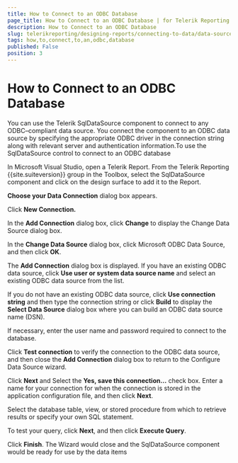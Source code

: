 ```yaml
---
title: How to Connect to an ODBC Database
page_title: How to Connect to an ODBC Database | for Telerik Reporting Documentation
description: How to Connect to an ODBC Database
slug: telerikreporting/designing-reports/connecting-to-data/data-source-components/sqldatasource-component/-how-to/how-to-connect-to-an-odbc-database
tags: how,to,connect,to,an,odbc,database
published: False
position: 3
---
```


# How to Connect to an ODBC Database



You can use the Telerik SqlDataSource component to connect to any 
      ODBC–compliant data source. You connect the component to an ODBC data 
      source by specifying the appropriate ODBC driver in the connection string 
      along with relevant server and authentication information.To use the SqlDataSource control to connect to an ODBC database

In Microsoft Visual Studio, open a Telerik Report. From the 
            Telerik Reporting {{site.suiteversion}} group in the Toolbox, select the 
            SqlDataSource component and click on the design surface to add it 
            to the Report.

__Choose your Data Connection__ dialog box 
            appears.

Click __New Connection.__

In the __Add Connection__ dialog box, 
            click __Change__ to display the Change Data Source dialog box.

In the __Change Data Source__ dialog box, 
            click Microsoft ODBC Data Source, and then click __OK__.

The __Add Connection__ dialog box is displayed.
            If you have an existing ODBC data source, click __Use user or 
            system data source name__ and select an existing ODBC data source from the list.

If you do not have an existing ODBC data source, click __Use 
            connection string__ and then type the connection string 
            or click __Build__ to display the 
            __Select Data Source__ dialog box where you can build an
            ODBC data source name (DSN).

If necessary, enter the user name and password required to 
            connect to the database.

Click __Test connection__ to verify the connection to the ODBC data
            source, and then close the __Add Connection__ dialog box to return to the
            Configure Data Source wizard.

Click __Next__ and Select the __Yes, save 
            this connection…__ check box. Enter a name for your connection for when the connection is stored 
            in the application configuration file, and then click __Next__.

Select the database table, view, or stored procedure from which
            to retrieve results or specify your own SQL statement.

To test your query, click __Next__, and 
            then click __Execute Query__.

Click __Finish__. The Wizard would close 
            and the SqlDataSource component would be ready for use by the data items
